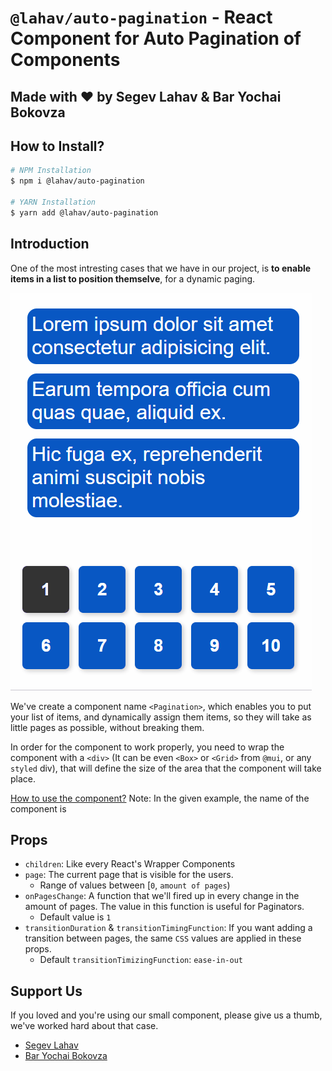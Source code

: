 # `@lahav/auto-pagination` - React Component for Auto Pagination of Components
## Made with ❤ by Segev Lahav & Bar Yochai Bokovza

## How to Install?
```sh
# NPM Installation
$ npm i @lahav/auto-pagination

# YARN Installation
$ yarn add @lahav/auto-pagination
```

## Introduction
One of the most intresting cases that we have in our project, is **to enable items in a list to position themselve**, for a dynamic paging.

![Demo](./docs/demo.gif)

We've create a component name `<Pagination>`, which enables you to put your list of items, and dynamically assign them items, so they will take as little pages as possible, without breaking them.

In order for the component to work properly, you need to wrap the component with a `<div>` (It can be even `<Box>` or `<Grid>` from `@mui`, or any `styled` div), that will define the size of the area that the component will take place.

[How to use the component?](https://github.com/bar-boko/auto-pagination/blob/main/src/Pagination.stories.tsx)
Note: In the given example, the name of the component is


## Props
- `children`: Like every React's Wrapper Components
- `page`: The current page that is visible for the users.
    - Range of values between [`0`, `amount of pages`)
- `onPagesChange`: A function that we'll fired up in every change in the amount of pages. The value in this function is useful for Paginators.
    - Default value is `1`
- `transitionDuration` & `transitionTimingFunction`: If you want adding a transition between pages, the same `CSS` values are applied in these props.
    - Default `transitionTimizingFunction`: `ease-in-out`

## Support Us
If you loved and you're using our small component, please give us a thumb, we've worked hard about that case.

* [Segev Lahav](https://www.buymeacoffee.com/lahavsegev)
* [Bar Yochai Bokovza](https://www.buymeacoffee.com/barboko)

